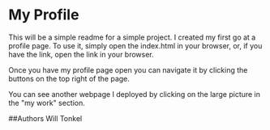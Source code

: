 # My Profile

This will be a simple readme for a simple project. I created my first go at a profile page. To use it, simply open the index.html in your browser, or, if you have the link, open the link in your browser.

Once you have my profile page open you can navigate it by clicking the buttons on the top right of the page.

You can see another webpage I deployed by clicking on the large picture in the "my work" section.

##Authors
Will Tonkel
